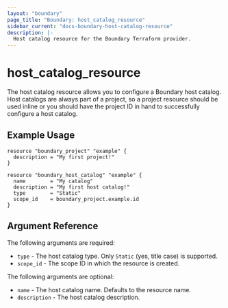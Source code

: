 ```yaml
---
layout: "boundary"
page_title: "Boundary: host_catalog_resource"
sidebar_current: "docs-boundary-host-catalog-resource"
description: |-
  Host catalog resource for the Boundary Terraform provider.
---
```


# host_catalog_resource 
The host catalog resource allows you to configure a Boundary host catalog. Host catalogs
are always part of a project, so a project resource should be used inline or you should have
the project ID in hand to successfully configure a host catalog. 

## Example Usage

```hcl
resource "boundary_project" "example" {
  description = "My first project!"
}

resource "boundary_host_catalog" "example" {
  name        = "My catalog"
  description = "My first host catalog!"
  type        = "Static"
  scope_id    = boundary_project.example.id
}
```

## Argument Reference

The following arguments are required:
* `type` - The host catalog type. Only `Static` (yes, title case) is supported.
* `scope_id` - The scope ID in which the resource is created.

The following arguments are optional:
* `name` - The host catalog name. Defaults to the resource name.
* `description` - The host catalog description.
